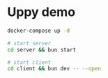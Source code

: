 # Uppy demo

```sh
docker-compose up -d

# start server
cd server && bun start

# start client
cd client && bun dev -- --open
```